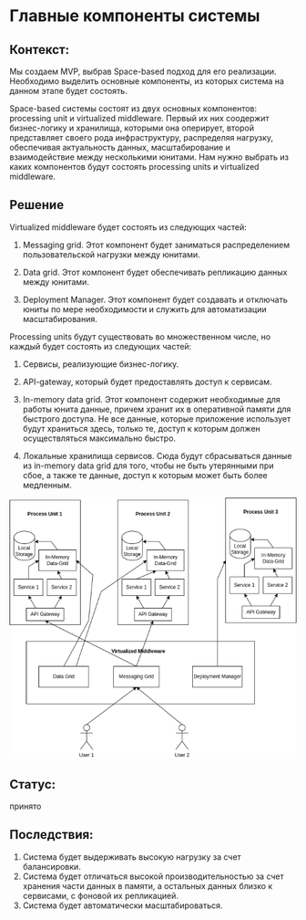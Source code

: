 # Главные компоненты системы

## Контекст:

Мы создаем MVP, выбрав Space-based подход для его реализации. Необходимо выделить основные компоненты, из которых система на данном этапе будет состоять. 

Space-based системы состоят из двух основных компонентов: processing unit и virtualized middleware. Первый их них соодержит бизнес-логику и хранилища, которыми она оперирует, второй представляет своего рода инфраструктуру, распределяя нагрузку, обеспечивая актуальность данных, масштабирование и взаимодействие между несколькими юнитами. Нам нужно выбрать из каких компонентов будут состоять processing units и virtualized middleware.

## Решение

Virtualized middleware будет состоять из следующих частей:

1. Messaging grid. Этот компонент будет заниматься распределением пользовательской нагрузки между юнитами.

2. Data grid. Этот компонент будет обеспечивать репликацию данных между юнитами.

3. Deployment Manager. Этот компонент будет создавать и отключать юниты по мере необходимости и служить для автоматизации масштабирования.

Processing units будут существовать во множественном числе, но каждый будет состоять из следующих частей:

1. Сервисы, реализующие бизнес-логику.

2. API-gateway, который будет предоставлять доступ к сервисам.

3. In-memory data grid. Этот компонент содержит необходимые для работы юнита данные, причем хранит их в оперативной памяти для быстрого доступа. Не все данные, которые приложение использует будут храниться здесь, только те, доступ к которым должен осуществляться максимально быстро.

4. Локальные хранилища сервисов. Сюда будут сбрасываться данные из in-memory data grid для того, чтобы не быть утерянными при сбое, а также те данные, доступ к которым может быть более медленным.

![Изображение](https://raw.githubusercontent.com/ariverrun/coursework/main/assets/003%20Primary%20system%20components.img1.png "Схема основных компонентов")

## Статус:

принято

## Последствия:

1. Система будет выдерживать высокую нагрузку за счет балансировки.
2. Система будет отличаться высокой производительностью за счет хранения части данных в памяти, а остальных данных близко к сервисами, с фоновой их репликацией.
3. Система будет автоматически масштабироваться.


